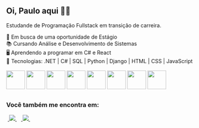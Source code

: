 ## Oi, Paulo aqui 🙋🏻
Estudande de Programação Fullstack em transição de carreira.

💼 Em busca de uma oportunidade de Estágio<br>
📚 Cursando Análise e Desenvolvimento de Sistemas<br>
🖥️ Aprendendo a programar em C# e React<br>
📌 Tecnologias: .NET | C# | SQL | Python | Django | HTML | CSS | JavaScript
<br><br>
<img width="50" height="50" src="https://cdn.jsdelivr.net/gh/devicons/devicon@latest/icons/dot-net/dot-net-plain-wordmark.svg" />
<img width="50" height="50" src="https://cdn.jsdelivr.net/gh/devicons/devicon@latest/icons/csharp/csharp-original.svg" />
<img width="50" height="50" src="https://cdn.jsdelivr.net/gh/devicons/devicon@latest/icons/microsoftsqlserver/microsoftsqlserver-original.svg" />
<img width="50" height="50" src="https://cdn.jsdelivr.net/gh/devicons/devicon@latest/icons/python/python-original.svg" />
<img width="50" height="50" src="https://cdn.jsdelivr.net/gh/devicons/devicon@latest/icons/django/django-plain-wordmark.svg" />
<img width="50" height="50" src="https://cdn.jsdelivr.net/gh/devicons/devicon@latest/icons/html5/html5-original.svg" />
<img width="50" height="50" src="https://cdn.jsdelivr.net/gh/devicons/devicon@latest/icons/css3/css3-original.svg" />
<img width="50" height="50" src="https://cdn.jsdelivr.net/gh/devicons/devicon@latest/icons/javascript/javascript-original.svg" />
##

### Você também me encontra em:
&nbsp;<a href="https://linkedin.com/in/paulodiasdeveloper">
  <img src="https://img.shields.io/badge/linkedin-%230077B5.svg?style=for-the-badge&logo=linkedin&logoColor=white">
</a>&nbsp;
&nbsp;<a href="https://www.instagram.com/redkemper22/">
  <img src="https://img.shields.io/badge/Instagram-%23E4405F.svg?style=for-the-badge&logo=Instagram&logoColor=white">
</a>&nbsp;
          
<!--
**paulodiasred/paulodiasred** is a ✨ _special_ ✨ repository because its `README.md` (this file) appears on your GitHub profile.

Here are some ideas to get you started:

- 🔭 I’m currently working on ...
- 🌱 I’m currently learning ...
- 👯 I’m looking to collaborate on ...
- 🤔 I’m looking for help with ...
- 💬 Ask me about ...
- 📫 How to reach me: ...
- 😄 Pronouns: ...
- ⚡ Fun fact: ...
-->
